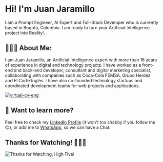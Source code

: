 # Hi! I'm Juan Jaramillo

I am a Prompt Engineer, AI Expert and Full-Stack Developer who is currently based in Bogotá, Colombia. I am ready to turn your Artificial Intelligence project into Reality!.

## 👨🏻‍💻 About Me:

I am Juan Jaramillo, an Artificial Intelligence expert with more than 16 years of experience in digital and technology projects. I have worked as a front-end and back-end developer, consultant and digital marketing specialist, collaborating with companies such as Coca-Cola FEMSA, Grupo Herdez and El Corte Inglés. I have also co-founded technology startups and coordinated development teams for web projects and applications.

[![virtual-cv-eng](https://storage.googleapis.com/media.juanjaramillo.tech/og-image.webp)](https://juanjaramillo.tech)

## 👀 Want to learn more?

Feel free to check my [LinkedIn Profile](https://www.linkedin.com/in/juan-jaramillo-ai/) (it won't too shabby if you follow me 😉), or add me to [WhatsApp](https://wa.link/mal08v), so we can have a Chat. 

## Thanks for Watching! 🙋🏻‍♂️

![Thanks for Watching, High Five!](https://content.codecademy.com/courses/learn-cpp/community-challenge/highfive.gif 'Thanks for Watching, High Five!')

